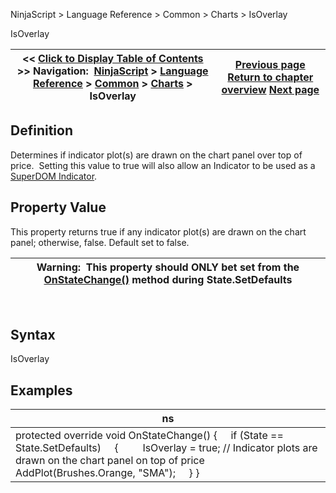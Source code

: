 ﻿
NinjaScript > Language Reference > Common > Charts > IsOverlay

IsOverlay

| << [Click to Display Table of Contents](isoverlay.md) >> **Navigation:**     [NinjaScript](ninjascript-1.md) > [Language Reference](language_reference_wip-1.md) > [Common](common-1.md) > [Charts](chart-1.md) > IsOverlay | [Previous page](isautoscale-1.md) [Return to chapter overview](chart-1.md) [Next page](isseparatezorder-1.md) |
| --- | --- |
## Definition
Determines if indicator plot(s) are drawn on the chart panel over top of price.  Setting this value to true will also allow an Indicator to be used as a [SuperDOM Indicator](working_with_indicators_superdom-1.md).
 
## Property Value
This property returns true if any indicator plot(s) are drawn on the chart panel; otherwise, false. Default set to false.
 

| Warning:  This property should ONLY bet set from the [OnStateChange()](onstatechange-1.md) method during State.SetDefaults |
| --- |
 
## Syntax
IsOverlay
 
## Examples

| ns |
| --- |
| protected override void OnStateChange() {      if (State == State.SetDefaults)      {          IsOverlay = true; // Indicator plots are drawn on the chart panel on top of price              AddPlot(Brushes.Orange, "SMA");      } } |
